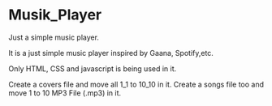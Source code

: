 # Musik_Player
Just a simple music player.


It is a just simple music player inspired by Gaana, Spotify,etc.

Only HTML, CSS and javascript is being used in it.


Create a covers file and move all 1_1 to 10_10 in it.
Create a songs file too and move 1 to 10 MP3 File (.mp3) in it.
